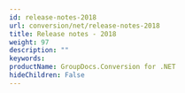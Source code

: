 ```yaml
---
id: release-notes-2018
url: conversion/net/release-notes-2018
title: Release notes - 2018
weight: 97
description: ""
keywords: 
productName: GroupDocs.Conversion for .NET
hideChildren: False
---
```

